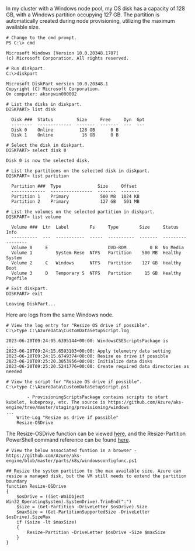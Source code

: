 In my cluster with a Windows node pool, my OS disk has a capacity of 128 GB, with a Windows partition occupying 127 GB. The partition is automatically created during node provisioning, utilizing the maximum available size.

```
# Change to the cmd prompt.
PS C:\> cmd

Microsoft Windows [Version 10.0.20348.1787]
(c) Microsoft Corporation. All rights reserved.

# Run diskpart.
C:\>diskpart

Microsoft DiskPart version 10.0.20348.1
Copyright (C) Microsoft Corporation.
On computer: aksnpwin000002

# List the disks in diskpart.
DISKPART> list disk

  Disk ###  Status         Size     Free     Dyn  Gpt
  --------  -------------  -------  -------  ---  ---
  Disk 0    Online          128 GB      0 B
  Disk 1    Online           16 GB      0 B

# Select the disk in diskpart.
DISKPART> select disk 0

Disk 0 is now the selected disk.

# List the partitions on the selected disk in diskpart.
DISKPART> list partition

  Partition ###  Type              Size     Offset
  -------------  ----------------  -------  -------
  Partition 1    Primary            500 MB  1024 KB
  Partition 2    Primary            127 GB   501 MB

# List the volumes on the selected partition in diskpart.
DISKPART> list volume

  Volume ###  Ltr  Label        Fs     Type        Size     Status     Info
  ----------  ---  -----------  -----  ----------  -------  ---------  --------
  Volume 0     E                       DVD-ROM         0 B  No Media
  Volume 1         System Rese  NTFS   Partition    500 MB  Healthy    System
  Volume 2     C   Windows      NTFS   Partition    127 GB  Healthy    Boot
  Volume 3     D   Temporary S  NTFS   Partition     15 GB  Healthy    Pagefile
  
# Exit diskpart.
DISKPART> exit

Leaving DiskPart...
```

Here are logs from the same Windows node. 

```
# View the log entry for "Resize OS drive if possible".
C:\>type C:\AzureData\CustomDataSetupScript.log

2023-06-20T09:24:05.6395144+00:00: WindowsCSEScriptsPackage is
...
2023-06-20T09:24:15.6593103+00:00: Apply telemetry data setting
2023-06-20T09:24:15.6749374+00:00: Resize os drive if possible
2023-06-20T09:25:20.3053956+00:00: Initialize data disks
2023-06-20T09:25:20.5241776+00:00: Create required data directories as needed

# View the script for "Resize OS drive if possible".
C:\>type C:\AzureData\CustomDataSetupScript.ps1

        - ProvisioningScriptsPackage contains scripts to start kubelet, kubeproxy, etc. The source is https://github.com/Azure/aks-engine/tree/master/staging/provisioning/windows
...
    Write-Log "Resize os drive if possible"
    Resize-OSDrive
```

The Resize-OSDrive function can be viewed [here](https://github.com/Azure/aks-engine/blob/master/parts/k8s/windowsconfigfunc.ps1), and the Resize-Partition PowerShell command reference can be found [here](https://learn.microsoft.com/en-us/powershell/module/storage/resize-partition).

```
# View the below associated funtion in a browser - https://github.com/Azure/aks-engine/blob/master/parts/k8s/windowsconfigfunc.ps1

## Resize the system partition to the max available size. Azure can resize a managed disk, but the VM still needs to extend the partition boundary
function Resize-OSDrive
{
    $osDrive = ((Get-WmiObject Win32_OperatingSystem).SystemDrive).TrimEnd(":")
    $size = (Get-Partition -DriveLetter $osDrive).Size
    $maxSize = (Get-PartitionSupportedSize -DriveLetter $osDrive).SizeMax
    if ($size -lt $maxSize)
    {
        Resize-Partition -DriveLetter $osDrive -Size $maxSize
    }
}
```
